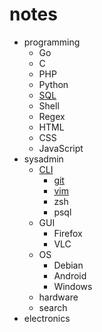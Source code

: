 # notes

- programming
	- Go
	- C
	- PHP
	- Python
	- [SQL](/notes/programming/sql)
	- Shell
	- Regex
	- HTML
	- CSS
	- JavaScript
- sysadmin
	- [CLI](/notes/sysadmin/cli)
		- [git](/notes/sysadmin/cli/git)
		- [vim](/notes/sysadmin/cli/vim)
		- zsh
		- psql
	- GUI
		- Firefox
		- VLC
	- OS
		- Debian
		- Android
		- Windows
	- hardware
	- search
- electronics